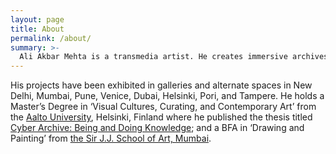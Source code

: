 ```yaml
---
layout: page
title: About
permalink: /about/
summary: >-
  Ali Akbar Mehta is a transmedia artist. He creates immersive archives that explore collective memetic history through narratives of memory, identity, violence, and conflict. He is a founder-member and one of the Artistic Directors of [Museum of Impossible Forms, Helsinki](https://museumofimpossibleforms.org/). He is currently working as the Artistic Producer at [mcult Media Residency, Helsinki](https://www.m-cult.org/).
---
```

 His projects have been exhibited in galleries and alternate spaces in New Delhi, Mumbai, Pune, Venice, Dubai, Helsinki, Pori, and Tampere. He holds a Master’s Degree in ‘Visual Cultures, Curating, and Contemporary Art’ from the [Aalto University](http://vicca.fi/), Helsinki, Finland where he published the thesis titled [Cyber Archive: Being and Doing Knowledge](https://aliakbarmehta.com/content/cyber-archive); and a BFA in ‘Drawing and Painting’ from [the Sir J.J. School of Art, Mumbai](http://www.sirjjschoolofart.in/).
